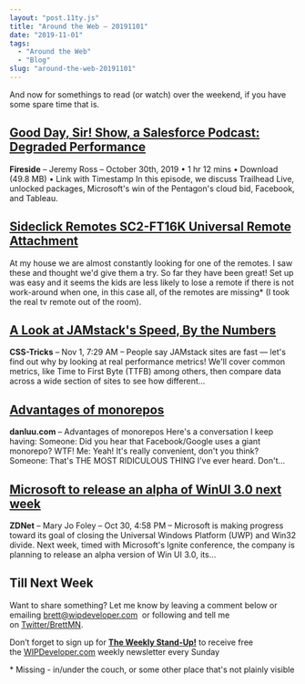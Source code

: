 ```yaml
---
layout: "post.11ty.js"
title: "Around the Web – 20191101"
date: "2019-11-01"
tags: 
  - "Around the Web"
  - "Blog"
slug: "around-the-web-20191101"
---
```


And now for somethings to read (or watch) over the weekend, if you have some spare time that is.

## [Good Day, Sir! Show, a Salesforce Podcast: Degraded Performance](https://fireside.fm/s/uPWTgpSU+5ioSxG9p)

**Fireside** – Jeremy Ross – October 30th, 2019 • 1 hr 12 mins • Download (49.8 MB) • Link with Timestamp In this episode, we discuss Trailhead Live, unlocked packages, Microsoft's win of the Pentagon's cloud bid, Facebook, and Tableau.

## [Sideclick Remotes SC2-FT16K Universal Remote Attachment](https://www.amazon.com/gp/product/B01MRFY61G/ref=as_li_qf_asin_il_tl?ie=UTF8&tag=wipdevelope05-20&creative=9325&linkCode=as2&creativeASIN=B01MRFY61G&linkId=32cab0981f652225a3256fc3c41b4ed7)

At my house we are almost constantly looking for one of the remotes. I saw these and thought we'd give them a try. So far they have been great! Set up was easy and it seems the kids are less likely to lose a remote if there is not work-around when one, in this case all, of the remotes are missing\* (I took the real tv remote out of the room).

## [A Look at JAMstack's Speed, By the Numbers](https://css-tricks.com/a-look-at-jamstacks-speed-by-the-numbers/)

**CSS-Tricks** – Nov 1, 7:29 AM – People say JAMstack sites are fast — let's find out why by looking at real performance metrics! We'll cover common metrics, like Time to First Byte (TTFB) among others, then compare data across a wide section of sites to see how different…

## [Advantages of monorepos](https://danluu.com/monorepo/)

**danluu.com** – Advantages of monorepos Here's a conversation I keep having: Someone: Did you hear that Facebook/Google uses a giant monorepo? WTF! Me: Yeah! It's really convenient, don't you think? Someone: That's THE MOST RIDICULOUS THING I've ever heard. Don't…

## [Microsoft to release an alpha of WinUI 3.0 next week](https://www.zdnet.com/article/microsoft-to-release-an-alpha-of-winui-3-0-next-week/)

**ZDNet** – Mary Jo Foley – Oct 30, 4:58 PM – Microsoft is making progress toward its goal of closing the Universal Windows Platform (UWP) and Win32 divide. Next week, timed with Microsoft's Ignite conference, the company is planning to release an alpha version of Win UI 3.0, its…

## Till Next Week

Want to share something? Let me know by leaving a comment below or emailing [brett@wipdeveloper.com](mailto:brett@wipdeveloper.com)  or following and tell me on [Twitter/BrettMN](https://twitter.com/BrettMN).

Don’t forget to sign up for **[The Weekly Stand-Up!](https://wipdeveloper.wpcomstaging.com/newsletter/)** to receive free the [WIPDeveloper.com](https://wipdeveloper.wpcomstaging.com/) weekly newsletter every Sunday

\* Missing - in/under the couch, or some other place that's not plainly visible
